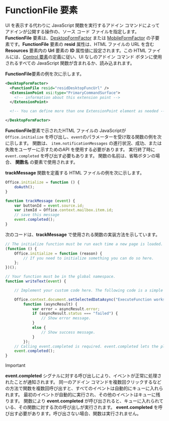 # <a name="functionfile-element"></a>FunctionFile 要素

UI を表示する代わりに JavaScript 関数を実行するアドイン コマンドによってアドインが公開する操作の、ソース コード ファイルを指定します。**FunctionFile** 要素は、[DesktopFormFactor](desktopformfactor.md) または [MobileFormFactor](mobileformfactor.md) の子要素です。**FunctionFile** 要素の **resid** 属性は、HTML ファイルの URL を含む **Resources** 要素内の **Url** 要素の **ID** 属性値に設定されます。この HTML ファイルには、[Control 要素](control.md)の定義に従い、UI なしのアドイン コマンド ボタンに使用されるすべての JavaScript 関数が含まれるか、読み込まれます。

**FunctionFile**要素の例を次に示します。

```XML
<DesktopFormFactor>
  <FunctionFile resid="residDesktopFuncUrl" />
  <ExtensionPoint xsi:type="PrimaryCommandSurface">
    <!-- information about this extension point -->
  </ExtensionPoint>

  <!-- You can define more than one ExtensionPoint element as needed -->

</DesktopFormFactor>
```

**FunctionFile**要素で示されたHTML ファイルの JavaScriptが`Office.initialize` を呼び出し、`event`のパラメーターを受け取る関数の例を次に示します。 関数は、 `item.notificationMessages` の進行状況、成功、または失敗をユーザーに示すためのAPI を使用する必要があります。 実行終了時に `event.completed` を呼び出す必要もあります。 関数の名前は、省略ボタンの場合、 **関数名** の要素で使用されます。

**trackMessage** 関数を定義する HTML ファイルの例を次に示します。

```js
Office.initialize = function () {
    doAuth();
}

function trackMessage (event) {
    var buttonId = event.source.id;    
    var itemId = Office.context.mailbox.item.id;
    // save this message
    event.completed();
}
```

次のコードは、**trackMessage** で使用される関数の実装方法を示しています。

```js
// The initialize function must be run each time a new page is loaded.
(function () {
    Office.initialize = function (reason) {
        // If you need to initialize something you can do so here.
    };
})();

// Your function must be in the global namespace.
function writeText(event) {

    // Implement your custom code here. The following code is a simple example.

    Office.context.document.setSelectedDataAsync("ExecuteFunction works. Button ID=" + event.source.id,
        function (asyncResult) {
            var error = asyncResult.error;
            if (asyncResult.status === "failed") {
                // Show error message.
            }
            else {
                // Show success message.
            }
        });
    // Calling event.completed is required. event.completed lets the platform know that processing has completed.
    event.completed();
}
```

> [!IMPORTANT]
> **event.completed** シグナルに対する呼び出しにより、イベントが正常に処理されたことが通知されます。 同一のアドイン コマンドを複数回クリックするなどの方法で関数を複数回呼び出すと、すべてのイベントは自動的にキューに入れられます。 最初のイベントが自動的に実行され、その他のイベントはキューに残ります。 関数により **event.completed** が呼び出されると、キューに入れられている、その関数に対する次の呼び出しが実行されます。 **event.completed** を呼び出す必要があります。呼び出さない場合、関数は実行されません。